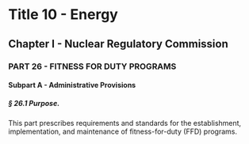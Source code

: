 
# Title 10 - Energy
## Chapter I - Nuclear Regulatory Commission
### PART 26 - FITNESS FOR DUTY PROGRAMS
#### Subpart A - Administrative Provisions
##### § 26.1 Purpose.

This part prescribes requirements and standards for the establishment, implementation, and maintenance of fitness-for-duty (FFD) programs.
